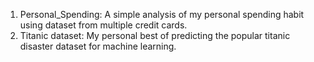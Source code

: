 1.  Personal_Spending: A simple analysis of my personal spending habit using dataset from multiple credit cards.
2.  Titanic dataset: My personal best of predicting the popular titanic disaster dataset for machine learning.
